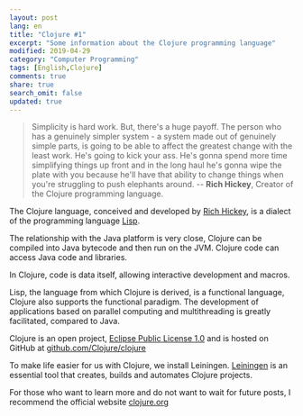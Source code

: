 ```yaml
---
layout: post
lang: en
title: "Clojure #1"
excerpt: "Some information about the Clojure programming language"
modified: 2019-04-29
category: "Computer Programming"
tags: [English,Clojure]
comments: true
share: true
search_omit: false
updated: true
---
```


> Simplicity is hard work. But, there's a huge payoff. The person who has a genuinely simpler system - a system made out of genuinely simple parts, is going to be able to affect the greatest change with the least work. He's going to kick your ass. He's gonna spend more time simplifying things up front and in the long haul he's gonna wipe the plate with you because he'll have that ability to change things when you're struggling to push elephants around.
-- **Rich Hickey**, Creator of the Clojure programming language.

The Clojure language, conceived and developed by [Rich Hickey](https://www.linkedin.com/in/richhickey/it), is a dialect of the programming language [Lisp](https://it.wikipedia.org/wiki/Lisp).

The relationship with the Java platform is very close, Clojure can be compiled into Java bytecode and then run on the JVM. Clojure code can access Java code and libraries. 

In Clojure, code is data itself, allowing interactive development and macros.

Lisp, the language from which Clojure is derived, is a functional language, Clojure also supports the functional paradigm. The development of applications based on parallel computing and multithreading is greatly facilitated, compared to Java.  

Clojure is an open project, [Eclipse Public License 1.0](https://www.eclipse.org/legal/epl-v10.html) and is hosted on GitHub at [github.com/Clojure/clojure](github.com/clojure/clojure)

To make life easier for us with Clojure, we install Leiningen. 
[Leiningen](https://leiningen.org/) is an essential tool that creates, builds and automates Clojure projects.

For those who want to learn more and do not want to wait for future posts, I recommend the official website [clojure.org](https://clojure.org/)